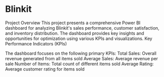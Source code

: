 # Blinkit
Project Overview
This project presents a comprehensive Power BI dashboard for analyzing Blinkit's sales performance, customer satisfaction, and inventory distribution. The dashboard provides key insights and opportunities for optimization using various KPIs and visualizations.
Key Performance Indicators (KPIs)

The dashboard focuses on the following primary KPIs:
Total Sales: Overall revenue generated from all items sold 
Average Sales: Average revenue per sale 
Number of Items: Total count of different items sold 
Average Rating: Average customer rating for items sold
